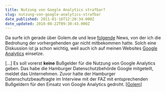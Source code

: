 ```yaml
---
title: Nutzung von Google Analytics strafbar?
slug: nutzung-von-google-analytics-strafbar
date_published: 2011-01-16T12:20:34.000Z
date_updated: 2018-08-22T09:38:43.000Z
---
```


Da surfe ich gerade über Golem.de und lese [folgende](http://www.golem.de/1101/80736.html) News, von der ich die Bedrohung der vorhergehenden gar nicht mitbekommen hatte. Solch eine Diskussion ist ja schon wichtig, weil auch ich auf meinen Websites [Google Analytics](http://www.google.com/intl/de/analytics/index.html) einsetze.

[...] Es soll vorerst **keine** Bußgelder für die Nutzung von Google  Analytics geben. Das habe die Hamburger Datenschutzbehörde Google  mitgeteilt, meldet das Unternehmen. Zuvor hatte der Hamburger  Datenschutzbeauftragte im Interview mit der FAZ mit entsprechenden Bußgeldern für den Einsatz von Google Analytics gedroht. [[Golem](http://www.golem.de/1101/80736.html)]
